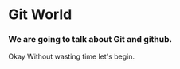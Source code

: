 # Git World 

### We are going to talk about Git and github.

Okay Without wasting time let's begin.
